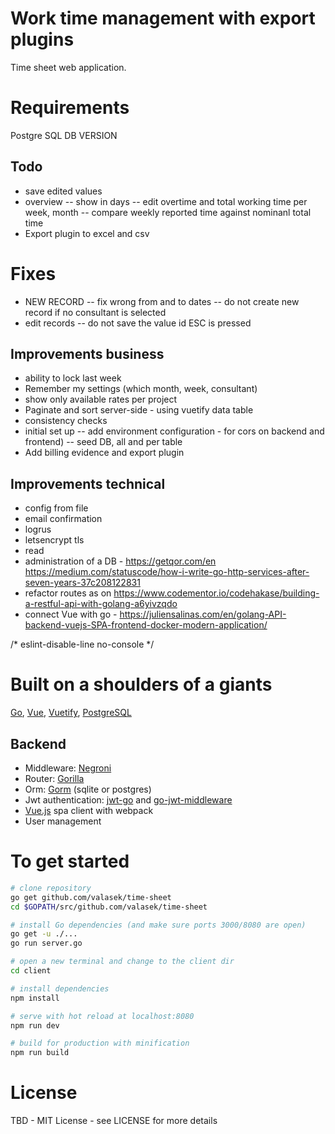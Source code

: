 # Work time management with export plugins
Time sheet web application.

# Requirements
Postgre SQL DB VERSION

## Todo
- save edited values
- overview
-- show in days
-- edit overtime and total working time per week, month
-- compare weekly reported time against nominanl total time
- Export plugin to excel and csv

# Fixes
- NEW RECORD
-- fix wrong from and to dates
-- do not create new record if no consultant is selected
- edit records
-- do not save the value id ESC is pressed

## Improvements business
- ability to lock last week
- Remember my settings (which month, week, consultant)
- show only available rates per project
- Paginate and sort server-side - using vuetify data table
- consistency checks
- initial set up
-- add environment configuration - for cors on backend and frontend)
-- seed DB, all and per table
- Add billing evidence and export plugin

## Improvements technical
- config from file
- email confirmation
- logrus
- letsencrypt tls
- read 
- administration of a DB - https://getqor.com/en
https://medium.com/statuscode/how-i-write-go-http-services-after-seven-years-37c208122831
- refactor routes as on https://www.codementor.io/codehakase/building-a-restful-api-with-golang-a6yivzqdo
- connect Vue with go - https://juliensalinas.com/en/golang-API-backend-vuejs-SPA-frontend-docker-modern-application/

/* eslint-disable-line no-console */

# Built on a shoulders of a giants
[Go](https://golang.org/), [Vue](https://vuejs.org/), [Vuetify](https://vuetifyjs.com/en/), [PostgreSQL](https://www.postgresql.org/)

## Backend
- Middleware: [Negroni](https://github.com/urfave/negroni)
- Router: [Gorilla](https://github.com/gorilla/mux)
- Orm: [Gorm](https://github.com/jinzhu/gorm) (sqlite or postgres)
- Jwt authentication: [jwt-go](https://github.com/dgrijalva/jwt-go) and [go-jwt-middleware](https://github.com/auth0/go-jwt-middleware)
- [Vue.js](https://vuejs.org/) spa client with webpack
- User management


# To get started

``` bash
# clone repository
go get github.com/valasek/time-sheet
cd $GOPATH/src/github.com/valasek/time-sheet

# install Go dependencies (and make sure ports 3000/8080 are open)
go get -u ./... 
go run server.go

# open a new terminal and change to the client dir
cd client

# install dependencies
npm install

# serve with hot reload at localhost:8080
npm run dev

# build for production with minification
npm run build
```

# License

TBD - MIT License  - see LICENSE for more details
